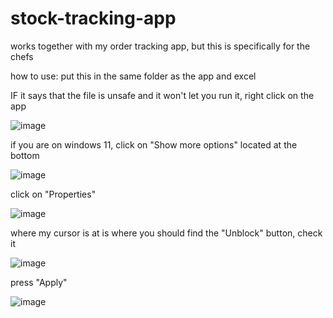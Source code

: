 # stock-tracking-app
works together with my order tracking app, but this is specifically for the chefs

how to use:
put this in the same folder as the app and excel

IF it says that the file is unsafe and it won't let you run it, right click on the app 

![image](https://github.com/user-attachments/assets/492129cf-ecf6-4f50-b81c-bbc3b9e92d45)






if you are on windows 11, click on "Show more options" located at the bottom

![image](https://github.com/user-attachments/assets/03cef546-b901-460f-8a01-87bbb85c02f7)






click on "Properties" 

![image](https://github.com/user-attachments/assets/50eec480-04a2-4401-a2b6-8d6a634341c3)






where my cursor is at is where you should find the "Unblock" button, check it 

![image](https://github.com/user-attachments/assets/6034f21b-3987-4549-9271-25ab545573e7)





 
press "Apply"

![image](https://github.com/user-attachments/assets/c2ac59e0-f928-436f-9190-62f704c0b348)

